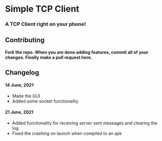 # Simple TCP Client
### A TCP Client right on your phone!

## Contributing

#### Fork the repo. When you are done adding features, commit all of your changes. Finally make a pull request here.

## Changelog

#### 14 June, 2021
 - Made the GUI
 - Added some socket functionality

#### 21 June, 2021
 - Added functionality for receiving server sent messages and clearing the log
 - Fixed the crashing on launch when compiled to an apk
